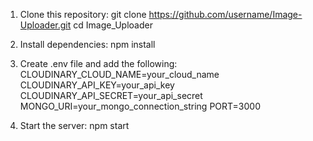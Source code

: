 1. Clone this repository:
git clone https://github.com/username/Image-Uploader.git
cd Image_Uploader

3. Install dependencies:
npm install

4. Create .env file and add the following:
CLOUDINARY_CLOUD_NAME=your_cloud_name
CLOUDINARY_API_KEY=your_api_key
CLOUDINARY_API_SECRET=your_api_secret
MONGO_URI=your_mongo_connection_string
PORT=3000

5. Start the server:
npm start
